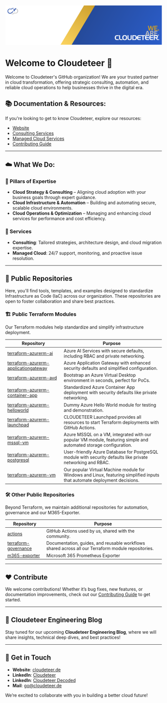 ![header](../media/header.png)

# Welcome to Cloudeteer 🚀

Welcome to Cloudeteer's GitHub organization! We are your trusted partner in cloud transformation, offering strategic consulting, automation, and reliable cloud operations to help businesses thrive in the digital era.

## 📚 Documentation & Resources:

If you're looking to get to know Cloudeteer, explore our resources:

- [Website](https://www.cloudeteer.de/)
- [Consulting Services](https://www.cloudeteer.de/services/consulting-services)
- [Managed Cloud Services](https://www.cloudeteer.de/services/manage-cloud-services)
- [Contributing Guide](https://github.com/cloudeteer/terraform-governance/blob/main/CONTRIBUTING.md)

---

## ☁️ What We Do:

### 🚀 Pillars of Expertise
- **Cloud Strategy & Consulting** – Aligning cloud adoption with your business goals through expert guidance.
- **Cloud Infrastructure & Automation** – Building and automating secure, scalable cloud environments.
- **Cloud Operations & Optimization** – Managing and enhancing cloud services for performance and cost efficiency.

### 🔧 Services
- **Consulting**: Tailored strategies, architecture design, and cloud migration expertise.
- **Managed Cloud**: 24/7 support, monitoring, and proactive issue resolution.

---

## 📂 Public Repositories

Here, you'll find tools, templates, and examples designed to standardize Infrastructure as Code (IaC) across our organization. These repositories are open to foster collaboration and share best practices.

### 🏗️ Public Terraform Modules
Our Terraform modules help standardize and simplify infrastructure deployment. 

| Repository | Purpose                               |
|------------|---------------------------------------|
| [terraform-azurerm-ai](https://github.com/cloudeteer/terraform-azurerm-ai) | Azure AI Services with secure defaults, including RBAC and private networking. |
| [terraform-azurerm-applicationgateway](https://github.com/cloudeteer/terraform-azurerm-applicationgateway) | Azure Application Gateway with enhanced security defaults and simplified configuration. |
| [terraform-azurerm-avd](https://github.com/cloudeteer/terraform-azurerm-avd) | Bootstrap an Azure Virtual Desktop environment in seconds, perfect for PoCs. |
| [terraform-azurerm-container-app](https://github.com/cloudeteer/terraform-azurerm-container-app) | Standardized Azure Container App deployment with security defaults like private networking. |
| [terraform-azurerm-helloworld](https://github.com/cloudeteer/terraform-azurerm-helloworld) | Dummy Azure Hello World module for testing and demonstration. |
| [terraform-azurerm-launchpad](https://github.com/cloudeteer/terraform-azurerm-launchpad) | CLOUDETEER Launchpad provides all resources to start Terraform deployments with GitHub Actions. |
| [terraform-azurerm-mssql-vm](https://github.com/cloudeteer/terraform-azurerm-mssql-vm) | Azure MSSQL on a VM, integrated with our popular VM module, featuring simple and automated storage configuration. |
| [terraform-azurerm-postgresql](https://github.com/cloudeteer/terraform-azurerm-postgresql) | User-friendly Azure Database for PostgreSQL module with security defaults like private networking and RBAC. |
| [terraform-azurerm-vm](https://github.com/cloudeteer/terraform-azurerm-vm) | Our popular Virtual Machine module for Windows and Linux, featuring simplified inputs that automate deployment decisions. |

### 🛠️ Other Public Repositories
Beyond Terraform, we maintain additional repositories for automation, governance and our M365-Exporter.

| Repository | Purpose |
|------------|---------|
| [actions](https://github.com/cloudeteer/actions) | GitHub Actions used by us, shared with the community. |
| [terraform-governance](https://github.com/cloudeteer/terraform-governance) | Documentation, guides, and reusable workflows shared across all our Terraform module repositories. |
| [m365-exporter](https://github.com/cloudeteer/m365-exporter) | Microsoft 365 Prometheus Exporter |

---

## ❤️ Contribute
We welcome contributions! Whether it’s bug fixes, new features, or documentation improvements, check out our [Contributing Guide](https://github.com/cloudeteer/terraform-governance/blob/main/CONTRIBUTING.md) to get started.

---

## 🚀 Cloudeteer Engineering Blog
Stay tuned for our upcoming **Cloudeteer Engineering Blog**, where we will share insights, technical deep dives, and best practices!

---

## 💬 Get in Touch
- **Website**: [cloudeteer.de](https://www.cloudeteer.de/)
- **LinkedIn**: [Cloudeteer](https://www.linkedin.com/company/cloudeteer-gmbh/posts/?feedView=all)
- **LinkedIn**: [Cloudeteer Decoded](https://www.linkedin.com/showcase/cloudeteer-decoded/?)
- **Mail**: [go@cloudeteer.de](mailto:go@cloudeteer.de)

We’re excited to collaborate with you in building a better cloud future!
